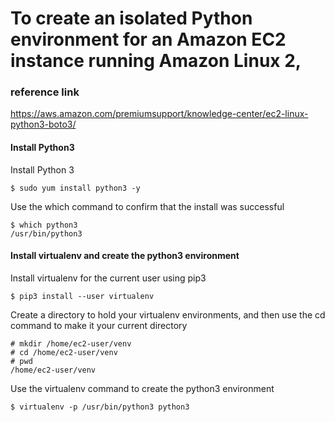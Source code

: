 To create an isolated Python environment for an Amazon EC2 instance running Amazon Linux 2,
=============

### reference link

<https://aws.amazon.com/premiumsupport/knowledge-center/ec2-linux-python3-boto3/>


#### Install Python3

Install Python 3

    $ sudo yum install python3 -y

Use the which command to confirm that the install was successful    
    
    $ which python3
    /usr/bin/python3
    
#### Install virtualenv and create the python3 environment

Install virtualenv for the current user using pip3

    $ pip3 install --user virtualenv
    
Create a directory to hold your virtualenv environments, and then use the cd command to make it your current directory

    # mkdir /home/ec2-user/venv
    # cd /home/ec2-user/venv
    # pwd
    /home/ec2-user/venv
    
Use the virtualenv command to create the python3 environment

    $ virtualenv -p /usr/bin/python3 python3    